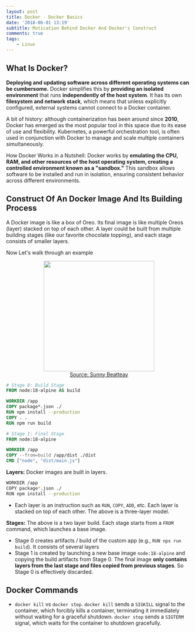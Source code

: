 ```yaml
---
layout: post
title: Docker - Docker Basics
date: '2018-06-01 13:19'
subtitle: Motication Behind Docker And Docker's Construct
comments: true
tags:
    - Linux
---
```


## What Is Docker?

**Deploying and updating software across different operating systems can be cumbersome.** Docker simplifies this by **providing an isolated environment** that runs **independently of the host system**. It has its own **filesystem and network stack**, which means that unless explicitly configured, external systems cannot connect to a Docker container.

A bit of history: although containerization has been around since **2010**, Docker has emerged as the most popular tool in this space due to its ease of use and flexibility. Kubernetes, a powerful orchestration tool, is often used in conjunction with Docker to manage and scale multiple containers simultaneously.

How Docker Works in a Nutshell: Docker works by **emulating the CPU, RAM, and other resources of the host operating system, creating a controlled environment known as a "sandbox."** This sandbox allows software to be installed and run in isolation, ensuring consistent behavior across different environments.

## Construct Of An Docker Image And Its Building Process

A Docker image is like a box of Oreo. Its final image is like multiple Oreos (layer) stacked on top of each other. A layer could be built from multiple building stages (like our favorite chocolate topping), and each stage consists of smaller layers.

Now Let's walk through an example

<div style="text-align: center;">
<p align="center">
    <figure>
        <img src="https://github.com/user-attachments/assets/dd3fa345-6311-4975-b33f-349e122373fb" height="300" alt=""/>
        <figcaption><a href="https://betterprogramming.pub/container-images-are-like-cakes-ba9040cf18e9">Source: Sunny Beatteay</a></figcaption>
    </figure>
</p>
</div>

```dockerfile
# Stage 0: Build Stage
FROM node:18-alpine AS build

WORKDIR /app
COPY package*.json ./
RUN npm install --production
COPY . .
RUN npm run build

# Stage 1: Final Stage
FROM node:18-alpine

WORKDIR /app
COPY --from=build /app/dist ./dist
CMD ["node", "dist/main.js"]
```

**Layers:** Docker images are built in layers. 

```bash
WORKDIR /app
COPY package*.json ./
RUN npm install --production
```

- Each layer is an instruction such as `RUN`, `COPY`, `ADD`, etc. Each layer is stacked on top of each other. The above is a three-layer model.

**Stages:** The above is a two layer build. Each stage starts from a `FROM` command, which launches a base image.

- Stage 0 creates artifacts / build of the custom app (e.g., `RUN npx run build`). It consists of several layers
- Stage 1 is created by launching a new base image `node:18-alpine` and copying the build artifacts from Stage 0. The final image **only contains layers from the last stage and files copied from previous stages**. So Stage 0 is effectively discarded.

## Docker Commands

- `docker kill` vs `docker stop`. `docker kill` sends a `SIGKILL` signal to the container, which forcibly kills a container, terminating it immediately without waiting for a graceful shutdown. `docker stop` sends a `SIGTERM` signal, which waits for the container to shutdown gracefully.
